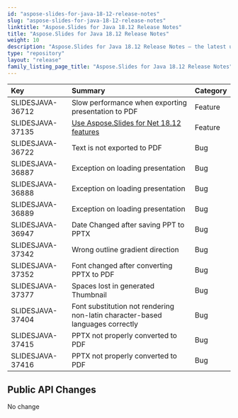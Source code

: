 ```yaml
---
id: "aspose-slides-for-java-18-12-release-notes"
slug: "aspose-slides-for-java-18-12-release-notes"
linktitle: "Aspose.Slides for Java 18.12 Release Notes"
title: "Aspose.Slides for Java 18.12 Release Notes"
weight: 10
description: "Aspose.Slides for Java 18.12 Release Notes – the latest updates and fixes."
type: "repository"
layout: "release"
family_listing_page_title: "Aspose.Slides for Java 18.12 Release Notes"
---
```


|**Key**|**Summary**|**Category**|
| :- | :- | :- |
|SLIDESJAVA-36712|Slow performance when exporting presentation to PDF|Feature|
|SLIDESJAVA-37135|[Use Aspose.Slides for Net 18.12 features](/slides/net/release-notes/2018/aspose-slides-for-net-18-12-release-notes/)|Feature|
|SLIDESJAVA-36722|Text is not exported to PDF|Bug|
|SLIDESJAVA-36887|Exception on loading presentation|Bug|
|SLIDESJAVA-36888|Exception on loading presentation|Bug|
|SLIDESJAVA-36889|Exception on loading presentation|Bug|
|SLIDESJAVA-36947|Date Changed after saving PPT to PPTX|Bug|
|SLIDESJAVA-37342|Wrong outline gradient direction|Bug|
|SLIDESJAVA-37352|Font changed after converting PPTX to PDF|Bug|
|SLIDESJAVA-37377|Spaces lost in generated Thumbnail|Bug|
|SLIDESJAVA-37404|Font substitution not rendering non-latin character-based languages correctly|Bug|
|SLIDESJAVA-37415|PPTX not properly converted to PDF|Bug|
|SLIDESJAVA-37416|PPTX not properly converted to PDF|Bug|
## **Public API Changes**
No change




